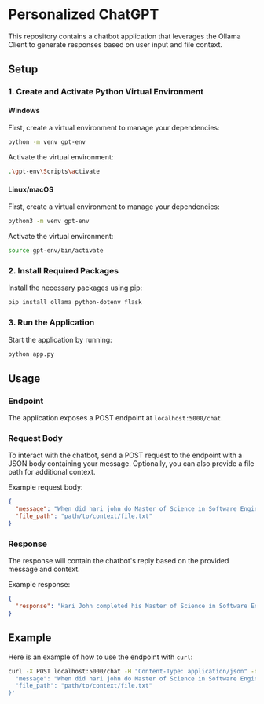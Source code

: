 # Personalized ChatGPT

This repository contains a chatbot application that leverages the Ollama Client to generate responses based on user input and file context.

## Setup

### 1. Create and Activate Python Virtual Environment

#### Windows

First, create a virtual environment to manage your dependencies:

```bash
python -m venv gpt-env
```

Activate the virtual environment:

```bash
.\gpt-env\Scripts\activate
```

#### Linux/macOS

First, create a virtual environment to manage your dependencies:

```bash
python3 -m venv gpt-env
```

Activate the virtual environment:

```bash
source gpt-env/bin/activate
```

### 2. Install Required Packages

Install the necessary packages using pip:

```bash
pip install ollama python-dotenv flask
```

### 3. Run the Application

Start the application by running:

```bash
python app.py
```

## Usage

### Endpoint

The application exposes a POST endpoint at `localhost:5000/chat`.

### Request Body

To interact with the chatbot, send a POST request to the endpoint with a JSON body containing your message. Optionally, you can also provide a file path for additional context.

Example request body:

```json
{
  "message": "When did hari john do Master of Science in Software Engineering?",
  "file_path": "path/to/context/file.txt"
}
```

### Response

The response will contain the chatbot's reply based on the provided message and context.

Example response:

```json
{
  "response": "Hari John completed his Master of Science in Software Engineering on May 2017."
}
```

## Example

Here is an example of how to use the endpoint with `curl`:

```bash
curl -X POST localhost:5000/chat -H "Content-Type: application/json" -d '{
  "message": "When did hari john do Master of Science in Software Engineering?",
  "file_path": "path/to/context/file.txt"
}'
```
